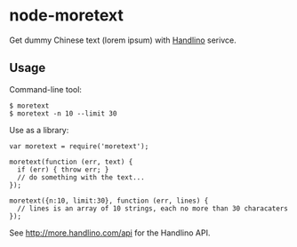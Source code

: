 
node-moretext
=============

Get dummy Chinese text (lorem ipsum) with [Handlino][] serivce.

[Handlino]: http://more.handlino.com/

Usage
-----

Command-line tool:
```
$ moretext
$ moretext -n 10 --limit 30
```

Use as a library:

```
var moretext = require('moretext');

moretext(function (err, text) {
  if (err) { throw err; }
  // do something with the text...
});

moretext({n:10, limit:30}, function (err, lines) {
  // lines is an array of 10 strings, each no more than 30 characaters
});
```

See <http://more.handlino.com/api> for the Handlino API.
